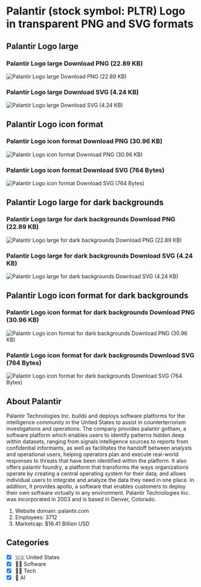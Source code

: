 # Palantir (stock symbol: PLTR) Logo in transparent PNG and SVG formats

## Palantir Logo large

### Palantir Logo large Download PNG (22.89 KB)

![Palantir Logo large Download PNG (22.89 KB)](/img/orig/PLTR_BIG-45654fcc.png)

### Palantir Logo large Download SVG (4.24 KB)

![Palantir Logo large Download SVG (4.24 KB)](/img/orig/PLTR_BIG-be647acc.svg)

## Palantir Logo icon format

### Palantir Logo icon format Download PNG (30.96 KB)

![Palantir Logo icon format Download PNG (30.96 KB)](/img/orig/PLTR-236711ab.png)

### Palantir Logo icon format Download SVG (764 Bytes)

![Palantir Logo icon format Download SVG (764 Bytes)](/img/orig/PLTR-c59219c8.svg)

## Palantir Logo large for dark backgrounds

### Palantir Logo large for dark backgrounds Download PNG (22.89 KB)

![Palantir Logo large for dark backgrounds Download PNG (22.89 KB)](/img/orig/PLTR_BIG.D-38de5db6.png)

### Palantir Logo large for dark backgrounds Download SVG (4.24 KB)

![Palantir Logo large for dark backgrounds Download SVG (4.24 KB)](/img/orig/PLTR_BIG.D-2ef0f7d1.svg)

## Palantir Logo icon format for dark backgrounds

### Palantir Logo icon format for dark backgrounds Download PNG (30.96 KB)

![Palantir Logo icon format for dark backgrounds Download PNG (30.96 KB)](/img/orig/PLTR.D-618f91d3.png)

### Palantir Logo icon format for dark backgrounds Download SVG (764 Bytes)

![Palantir Logo icon format for dark backgrounds Download SVG (764 Bytes)](/img/orig/PLTR.D-79378062.svg)

## About Palantir

Palantir Technologies Inc. builds and deploys software platforms for the intelligence community in the United States to assist in counterterrorism investigations and operations. The company provides palantir gotham, a software platform which enables users to identify patterns hidden deep within datasets, ranging from signals intelligence sources to reports from confidential informants, as well as facilitates the handoff between analysts and operational users, helping operators plan and execute real-world responses to threats that have been identified within the platform. It also offers palantir foundry, a platform that transforms the ways organizations operate by creating a central operating system for their data; and allows individual users to integrate and analyze the data they need in one place. In addition, it provides apollo, a software that enables customers to deploy their own software virtually in any environment. Palantir Technologies Inc. was incorporated in 2003 and is based in Denver, Colorado.

1. Website domain: palantir.com
2. Employees: 3712
3. Marketcap: $16.41 Billion USD


## Categories
- [x] 🇺🇸 United States
- [x] 👨‍💻 Software
- [x] 👩‍💻 Tech
- [x] 🦾 AI
